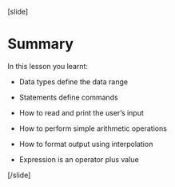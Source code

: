 [slide]
# Summary 
In this lesson you learnt:

- Data types define the data range

- Statements define commands

- How to read and print the user’s input

- How to perform simple arithmetic operations

- How to format output using interpolation

- Expression is an operator plus value


[/slide]